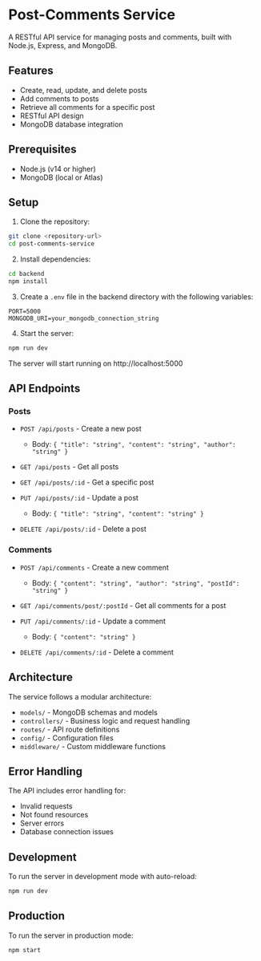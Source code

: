 # Post-Comments Service

A RESTful API service for managing posts and comments, built with Node.js, Express, and MongoDB.

## Features

- Create, read, update, and delete posts
- Add comments to posts
- Retrieve all comments for a specific post
- RESTful API design
- MongoDB database integration

## Prerequisites

- Node.js (v14 or higher)
- MongoDB (local or Atlas)

## Setup

1. Clone the repository:
```bash
git clone <repository-url>
cd post-comments-service
```

2. Install dependencies:
```bash
cd backend
npm install
```

3. Create a `.env` file in the backend directory with the following variables:
```
PORT=5000
MONGODB_URI=your_mongodb_connection_string
```

4. Start the server:
```bash
npm run dev
```

The server will start running on http://localhost:5000

## API Endpoints

### Posts

- `POST /api/posts` - Create a new post
  - Body: `{ "title": "string", "content": "string", "author": "string" }`

- `GET /api/posts` - Get all posts

- `GET /api/posts/:id` - Get a specific post

- `PUT /api/posts/:id` - Update a post
  - Body: `{ "title": "string", "content": "string" }`

- `DELETE /api/posts/:id` - Delete a post

### Comments

- `POST /api/comments` - Create a new comment
  - Body: `{ "content": "string", "author": "string", "postId": "string" }`

- `GET /api/comments/post/:postId` - Get all comments for a post

- `PUT /api/comments/:id` - Update a comment
  - Body: `{ "content": "string" }`

- `DELETE /api/comments/:id` - Delete a comment

## Architecture

The service follows a modular architecture:

- `models/` - MongoDB schemas and models
- `controllers/` - Business logic and request handling
- `routes/` - API route definitions
- `config/` - Configuration files
- `middleware/` - Custom middleware functions

## Error Handling

The API includes error handling for:
- Invalid requests
- Not found resources
- Server errors
- Database connection issues

## Development

To run the server in development mode with auto-reload:
```bash
npm run dev
```

## Production

To run the server in production mode:
```bash
npm start
``` 